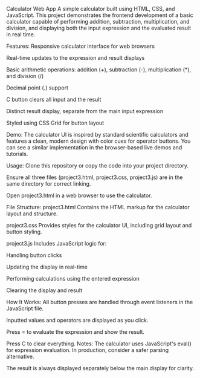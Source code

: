 Calculator Web App
A simple calculator built using HTML, CSS, and JavaScript. This project demonstrates the frontend development of a basic calculator capable of performing addition, subtraction, multiplication, and division, and displaying both the input expression and the evaluated result in real time.

Features:
Responsive calculator interface for web browsers​

Real-time updates to the expression and result displays

Basic arithmetic operations: addition (+), subtraction (-), multiplication (*), and division (/)

Decimal point (.) support

C button clears all input and the result

Distinct result display, separate from the main input expression

Styled using CSS Grid for button layout

Demo:
The calculator UI is inspired by standard scientific calculators and features a clean, modern design with color cues for operator buttons. You can see a similar implementation in the browser-based live demos and tutorials.​

Usage:
Clone this repository or copy the code into your project directory.

Ensure all three files (project3.html, project3.css, project3.js) are in the same directory for correct linking.

Open project3.html in a web browser to use the calculator.

File Structure:
project3.html
Contains the HTML markup for the calculator layout and structure.

project3.css
Provides styles for the calculator UI, including grid layout and button styling.

project3.js
Includes JavaScript logic for:

Handling button clicks

Updating the display in real-time

Performing calculations using the entered expression

Clearing the display and result

How It Works:
All button presses are handled through event listeners in the JavaScript file.

Inputted values and operators are displayed as you click.

Press = to evaluate the expression and show the result.

Press C to clear everything.
Notes:
The calculator uses JavaScript's eval() for expression evaluation. In production, consider a safer parsing alternative.

The result is always displayed separately below the main display for clarity.
